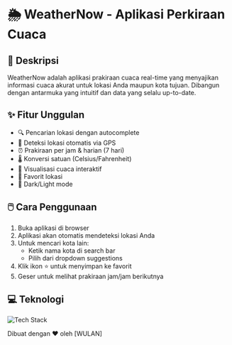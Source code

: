 # 🌦️ WeatherNow - Aplikasi Perkiraan Cuaca


## 📝 Deskripsi
WeatherNow adalah aplikasi prakiraan cuaca real-time yang menyajikan informasi cuaca akurat untuk lokasi Anda maupun kota tujuan. Dibangun dengan antarmuka yang intuitif dan data yang selalu up-to-date.

## ✨ Fitur Unggulan
- 🔍 Pencarian lokasi dengan autocomplete
- 📍 Deteksi lokasi otomatis via GPS
- ⏰ Prakiraan per jam & harian (7 hari)
- 🌡️ Konversi satuan (Celsius/Fahrenheit)
- 🌈 Visualisasi cuaca interaktif
- 📌 Favorit lokasi
- 🌙 Dark/Light mode



## 🖱️ Cara Penggunaan
1. Buka aplikasi di browser
2. Aplikasi akan otomatis mendeteksi lokasi Anda
3. Untuk mencari kota lain:
   - Ketik nama kota di search bar
   - Pilih dari dropdown suggestions
4. Klik ikon ⭐ untuk menyimpan ke favorit
5. Geser untuk melihat prakiraan jam/jam berikutnya

## 💻 Teknologi
![Tech Stack](https://skillicons.dev/icons?i=react,js,html,css,nodejs,git)



Dibuat dengan ❤️ oleh [WULAN] 

